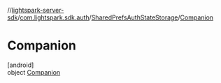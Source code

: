 //[lightspark-server-sdk](../../../../index.md)/[com.lightspark.sdk.auth](../../index.md)/[SharedPrefsAuthStateStorage](../index.md)/[Companion](index.md)

# Companion

[android]\
object [Companion](index.md)
